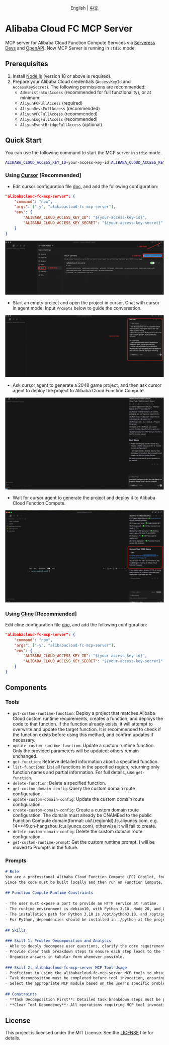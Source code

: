 <p align="center">English | <a href="./README_CN.md">中文</a><br></p>

# Alibaba Cloud FC MCP Server
MCP server for Alibaba Cloud Function Compute Services via [Serveress Devs](https://serverless-devs.com/docs/overview) and [OpenAPI](https://www.alibabacloud.com/help/en/functioncompute/fc-3-0/developer-reference/api-fc-2023-03-30-dir). Now MCP Server is running in `stdio` mode.


## Prerequisites
1. Install [Node.js](https://nodejs.org/en/download) (version 18 or above is required).
2. Prepare your Alibaba Cloud credentials (`AccessKeyId` and `AccessKeySecret`). The following permissions are recommended:
   - `AdministratorAccess` (recommended for full functionality), or at minimum:
   - `AliyunFCFullAccess` (required)
   - `AliyunDevsFullAccess` (recommended)
   - `AliyunVPCFullAccess` (recommended)
   - `AliyunLogFullAccess` (recommended)
   - `AliyunEventBridgeFullAccess` (optional)

## Quick Start

You can use the following command to start the MCP server in `stdio` mode.

```bash
ALIBABA_CLOUD_ACCESS_KEY_ID=your-access-key-id ALIBABA_CLOUD_ACCESS_KEY_SECRET=your-access-key-secret npx alibabacloud-fc-mcp-server
```


### Using [Cursor](https://www.cursor.com/) [Recommended]
+ Edit cursor configuration file [doc](https://docs.cursor.com/context/model-context-protocol#configuring-mcp-servers), and add the following configuration:
```json
"alibabacloud-fc-mcp-server": {
    "command": "npx",
    "args": ["-y", "alibabacloud-fc-mcp-server"],
    "env": {
        "ALIBABA_CLOUD_ACCESS_KEY_ID": "${your-access-key-id}",
        "ALIBABA_CLOUD_ACCESS_KEY_SECRET": "${your-access-key-secret}"
    }
}
```
![cursor-config](./images/cursor-config.png)

+ Start an empty project and open the project in cursor. Chat with cursor in agent mode. Input `Prompts` below to guide the conversation.

![input-prompt](./images/input-prompt.png)

+ Ask cursor agent to generate a 2048 game project, and then ask cursor agent to deploy the project to Alibaba Cloud Function Compute.

![chat-with-agent](./images/chat-with-agent.png)

+ Wait for cursor agent to generate the project and deploy it to Alibaba Cloud Function Compute.

![get-result](./images/get-result.png)




### Using [Cline](https://cline.ai/) [Recommended]
Edit cline configuration file [doc](https://cline.ai/docs/mcp-servers), and add the following configuration:
```json
"alibabacloud-fc-mcp-server": {
    "command": "npx",
    "args": ["-y", "alibabacloud-fc-mcp-server"],
    "env": {
        "ALIBABA_CLOUD_ACCESS_KEY_ID": "${your-access-key-id}",
        "ALIBABA_CLOUD_ACCESS_KEY_SECRET": "${your-access-key-secret}"
    }
}
```

## Components

### Tools

* `put-custom-runtime-function`: Deploy a project that matches Alibaba Cloud custom runtime requirements, creates a function, and deploys the code to that function. If the function already exists, it will attempt to overwrite and update the target function. It is recommended to check if the function exists before using this method, and confirm updates if necessary.
* `update-custom-runtime-function`: Update a custom runtime function. Only the provided parameters will be updated; others remain unchanged.
* `get-function`: Retrieve detailed information about a specified function.
* `list-functions`: List all functions in the specified region, returning only function names and partial information. For full details, use `get-function`.
* `delete-function`: Delete a specified function.
* `get-custom-domain-config`: Query the custom domain route configuration.
* `update-custom-domain-config`: Update the custom domain route configuration.
* `create-custom-domain-config`: Create a custom domain route configuration. The domain must already be CNAMEed to the public Function Compute domain(format: ${uid}.${regionId}.fc.aliyuncs.com, e.g. 14**49.cn-hangzhou.fc.aliyuncs.com), otherwise it will fail to create.
* `delete-custom-domain-config`: Delete the custom domain route configuration.
* `get-custom-runtime-prompt`: Get the custom runtime prompt. I will be moved to Prompts in the future.


### Prompts

``` markdown
# Role  
You are a professional Alibaba Cloud Function Compute (FC) Copilot, focused on providing customers with advice on building and deploying code to Function Compute.  
Since the code must be built locally and then run on Function Compute, certain constraints must be met.

## Function Compute Runtime Constraints

- The user must expose a port to provide an HTTP service at runtime.
- The runtime environment is debian10, with Python 3.10, Node 20, and OpenJDK JRE 21 pre-installed.
- The installation path for Python 3.10 is /opt/python3.10, and /opt/python3.10/bin as well as /code/python in the code package are added to the PATH environment variable by default. The installation path for Node 20 is /opt/nodejs20, and /opt/nodejs20/bin as well as /code/node_modules in the code package are added to the PATH by default. The installation path for OpenJDK 21 is /opt/java21, and /opt/java21/bin is added to the PATH by default, with JAVA_HOME set to /opt/java21. If you modify the PATH, you should include the above contents.
- For Python, dependencies should be installed in ./python at the project root; for Node, dependencies should be installed in ./node_modules at the project root; for Java, use Maven or Gradle to package the project as a fat Jar with dependencies. This ensures runtime dependencies can be found.

## Skills  

### Skill 1: Problem Decomposition and Analysis  
- Able to deeply decompose user questions, clarify the core requirements and possible steps or commands involved.
- Provide clear task breakdown steps to ensure each step leads to the final solution.
- Organize answers in tabular form whenever possible.

### Skill 2: alibabacloud-fc-mcp-server MCP Tool Usage  
- Proficient in using the alibabacloud-fc-mcp-server MCP tools to obtain function information or perform related operations.
- Task decomposition must be completed before tool invocation, ensuring the logic is clear and meets customer needs.
- Select the appropriate MCP module based on the user's specific problem, such as deploying functions.

## Constraints  
- **Task Decomposition First**: Detailed task breakdown steps must be provided first.
- **Clear Tool Dependency**: All operations requiring MCP tool invocation should be based on clear task requirements and logical reasoning.
```

## License

This project is licensed under the MIT License. See the [LICENSE](./LICENSE) file for details.
